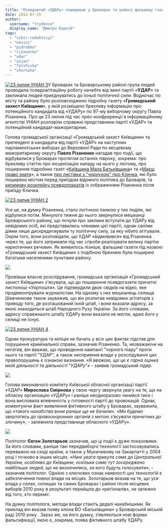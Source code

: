 ```yaml
---
title: "Псевдоштаб «УДАРу» поширював у Броварах та районі фальшиву газету й намагався дискредитувати партію"
date: 2012-07-25
author: 
  username: "trydence"
  display_name: "Дмитро Карпій"
tags: 
  - "vibir-redaktsiyi"
  - "novini"
  - "pidrobka"
  - "rizanenko"
  - "udar"
  - "unian"
  - "falshivka"
  - "chornuha"
---
```


[![](https://mpz.brovary.org/wp-content/uploads/2012/07/23-lipnya-UNIAN-3.jpg "23 липня УНІАН 3")](https://mpz.brovary.org/wp-content/uploads/2012/07/23-lipnya-UNIAN-3.jpg)У Броварах та Броварському районі група людей проводила псевдоагітаційну роботу начебто від імені партії «**УДАР**» та закликала людей приєднуватись до їхньої політичної сили. Водночас по місту та району було розповсюджено підробну газету «**Громадський захист Київщини**», у якій розміщено брехливу інформацію про потенційного кандидата від «УДАРу» по 97-му виборчому округу Павла Різаненка. Про це 23 липня під час прес-конфреренції в інформаційному агентстві УНІАН розповіли справжні представники партії «УДАР» та потенційний кандидат-мажоритарник.

Голова громадської організації «Громадський захист Київщини» та претендент в кандидати від партії «УДАР» на наступних парламентських виборах до Верховної Ради по місцевому мажоритарному округу **Павло Різаненко** нагадав про події, що відбувалися у Броварах протягом останніх півроку, зокрема: про брехливу статтю про інсценізацію нападу на нього у лютому, про поширення підробних газет «[Київщина Мала Батьківщина](https://mpz.brovary.org/razom-z-vesnoyu-v-brovari-priyshla-chornuha/)» та «[Маєш право знати](https://mpz.brovary.org/prodovzhennya-falsifikatsiy-u-brovarah-viyshla-falshiva-gazeta-mayesh-pravo-znati/)», а також [про листівки з "чорнухою" про Кличка](https://mpz.brovary.org/v-uniani-rozpovili-yak-brovarska-vlada-z-opozitsiyeyu-borolas/), які було поширено містом перед приїздом відомого політика до Броварів, та [килимову розклейку псевдоплакатів](https://mpz.brovary.org/u-zoni-brehni-chergova-falshivka-psevdoplakati-rizanenka/) із зображенням Різаненка після приїзду Кличка.

[![](https://mpz.brovary.org/wp-content/uploads/2012/07/23-lipnya-UNIAN-2.jpg "23 липня УНІАН 2")](https://mpz.brovary.org/wp-content/uploads/2012/07/23-lipnya-UNIAN-2.jpg)

Усе це, на думку Різаненка, стало логічною ланкою у тих подіях, які відбулися потім. Минулого тижня до нього звернулися мешканці Броварського району, що почули про заклики вступати до УДАРу від невідомих осіб, які представились членами цієї партії, однак своїми діями лише дискредитиували ту політичну силу, за яку нібито агітували. Окрім того, вони розповідали, що УДАР «відмовився» від Різаненка через те, що його затримали під час спроби реалізувати велику партію наркотичних речовин. Як виявилось пізніше, фальшиві газети під назвою «Громадський захист Київщини» з подібною брехнею були поширені багатьма населеними пунктами району.

[![](https://mpz.brovary.org/wp-content/uploads/2012/07/IMG_3440.jpg)](https://mpz.brovary.org/wp-content/uploads/2012/07/IMG_3440.jpg)

Провівши власне розслідування, громадська організація «Громадський захист Київщини» з'ясувала, що до поширення псевдогазети причетні листоноші «Укрпошти». Це підтвердили двоє свідків на відео, яке продемонтрували журналістам. На одному з них мешканець селища Шевченкове також зауважив, що він розпитав невідомих агітаторів з приводу того, де розташований їхній штаб, і вони вказали адресу, за якою знаходиться штаб Народного Руху України. За його словами, адресу справжнього штабу УДАРу вони вказати не могли, адже його у селищі не існує.

[![](https://mpz.brovary.org/wp-content/uploads/2012/07/23-lipnya-UNIAN-4.jpg "23 липня УНІАН 4")](https://mpz.brovary.org/wp-content/uploads/2012/07/23-lipnya-UNIAN-4.jpg)

Однак прокуратура та міліція не бачать у всіх цих фактах підстав для порушення кримінальної справи, зазначив Різаненко. Та, незважаючи на негатив, він вважає, що проведення кампанії "чорного піару" проти нього та партії "УДАР", а також несприяння влади у розслідуванні цих правопорушень є ознакою визнання. «Я _вважаю, що це є гарна оцінка моїй діяльності та діяльності "УДАРу_"» - заявив громадський лідер.

**[![](https://mpz.brovary.org/wp-content/uploads/2012/07/IMG_3461.jpg)](https://mpz.brovary.org/wp-content/uploads/2012/07/IMG_3461.jpg)**

Голова виконавчого комітету Київської обласної організації партії «УДАР» ****Мирослава Смірнова**** у свою чергу звернула увагу на те, що на обласну організацію «УДАРу» і раніше неодноразово чинився тиск і вона висловила впевненість у готовності партії до провокацій. Однак, коментуючи факт виявлення фіктивного штабу у Броварах, зауважила, що «_такого нахабства вони раніше ще не бачили_». «_Ми будемо звертатись до правоохоронних органів з метою з’ясувати причетних до злочину_», - запевнила представниця обласного «УДАРу».

[![](https://mpz.brovary.org/wp-content/uploads/2012/07/IMG_3447.jpg)](https://mpz.brovary.org/wp-content/uploads/2012/07/IMG_3447.jpg)

Політолог **Євген Золотарьов** зазначив, що ці події є дуже показовими. За його словами, раніше такі передвиборчі технології застосовувались переважно на сході країни, а також у Мукачевому на Закарпатті у 2004 році і точково в інших місцях. «_Нині увага прикута саме до Центральної України, особливо до Київщини, оскільки саме тут зосереджено найбільше людей, що не визначились, за кого будуть голосувати_», - зазначив політолог. Однією з ключових ознак наявності цих технологій є забезпечення повної влади на місцях. Золотарьов вказав на те, що уся влада у селах, селищах та самих Броварах і районі після місцевих виборів 2010 року в результаті перейшла до «регіоналів», не залежно від того, хто переміг.

На думку політолога, методи влади стають дедалі нахабнішими. Як приклад він вказав появу клона ВО «Батьківщина» у Броварській міській раді 2010 року . Зараз же, на його думку, з’являються нові форми фальсифікації, якою є, зокрема, поява фіктивного штабу УДАРу.
